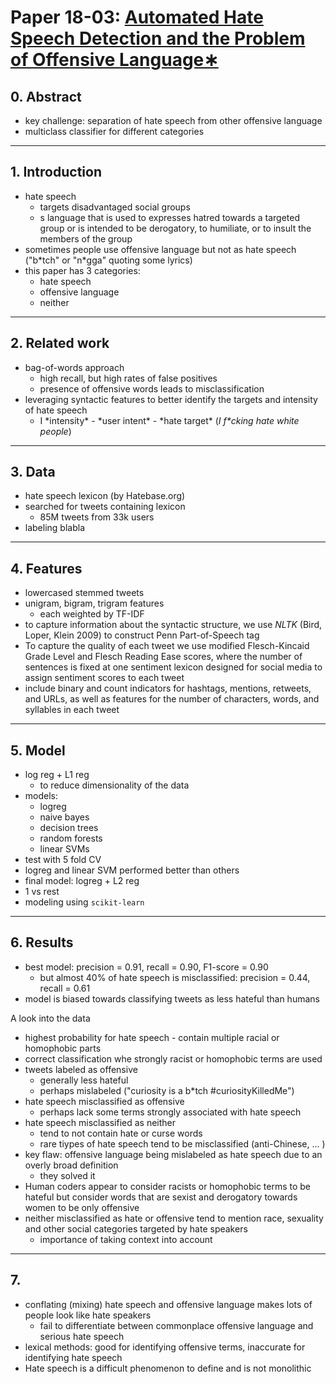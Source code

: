 # Paper 18-03: [Automated Hate Speech Detection and the Problem of Offensive Language∗](https://arxiv.org/pdf/1703.04009.pdf)

## 0. Abstract

- key challenge: separation of hate speech from other offensive language
- multiclass classifier for different categories

--- 

## 1. Introduction

- hate speech 
	- targets disadvantaged social groups
	- s language that is used to expresses hatred towards a targeted group or is intended to be derogatory, to humiliate, or to insult the members of the group
- sometimes people use offensive language but not as hate speech ("b\*tch" or "n\*gga" quoting some lyrics)
- this paper has 3 categories: 
	- hate speech
	- offensive language
	- neither

---

## 2. Related work

- bag-of-words approach
	- high recall, but high rates of false positives
	- presence of offensive words leads to misclassification
- leveraging syntactic features to better identify the targets and intensity of hate speech
	- I \*intensity\* - \*user intent\* - \*hate target\* (*I f\*cking hate white people*)

---

## 3. Data

- hate speech lexicon (by Hatebase.org)
- searched for tweets containing lexicon
	- 85M tweets from 33k users
- labeling blabla

--- 

## 4. Features

- lowercased stemmed tweets
- unigram, bigram, trigram features
	- each weighted by TF-IDF
- to capture information about the syntactic structure, we use *NLTK* (Bird, Loper, Klein 2009) to construct Penn Part-of-Speech tag 
-  To capture the quality of each tweet we use modified Flesch-Kincaid Grade Level and Flesch Reading Ease scores, where the number of sentences is fixed at one
 sentiment lexicon designed for social media to assign sentiment scores to each tweet
- include binary and count indicators for hashtags, mentions, retweets, and URLs, as well as features for the number of characters, words, and syllables in each tweet


---


## 5. Model

- log reg + L1 reg 
	- to reduce dimensionality of the data
- models: 
	- logreg
	- naive bayes
	- decision trees
	- random forests
	- linear SVMs
- test with 5 fold CV
- logreg and linear SVM performed better than others
- final model: logreg + L2 reg
- 1 vs rest 
- modeling using `scikit-learn`

--- 

## 6. Results

- best model: precision = 0.91, recall = 0.90, F1-score = 0.90
	- but almost 40% of hate speech is misclassified: precision = 0.44, recall = 0.61
- model is biased towards classifying tweets as less hateful than humans

A look into the data
- highest probability for hate speech - contain multiple racial or homophobic parts
- correct classification whe strongly racist or homophobic terms are used
- tweets labeled as offensive
	- generally less hateful
	- perhaps mislabeled ("curiosity is a b\*tch #curiosityKilledMe")
- hate speech misclassified as offensive
	- perhaps lack some terms strongly associated with hate speech
- hate speech misclassified as neither
	- tend to not contain hate or curse words
	- rare tiypes of hate speech tend to be misclassified (anti-Chinese, ... )
- key flaw: offensive language being mislabeled as hate speech due to an overly broad definition
	- they solved it
- Human coders appear to consider racists or homophobic terms to be hateful but consider words that are sexist and derogatory towards women to be only offensive
- neither misclassified as hate or offensive tend to mention race, sexuality and other social categories targeted by hate speakers
	- importance of taking context into account


---

## 7. 

- conflating (mixing) hate speech and offensive language makes lots of people look like hate speakers
	- fail to differentiate between commonplace offensive language and serious hate speech
- lexical methods: good for identifying offensive terms, inaccurate for identifying hate speech
- Hate speech is a difficult phenomenon to define and is not monolithic
